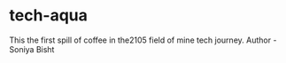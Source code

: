 # tech-aqua
This the first spill of coffee in the2105 field of mine tech journey.
Author - Soniya Bisht
